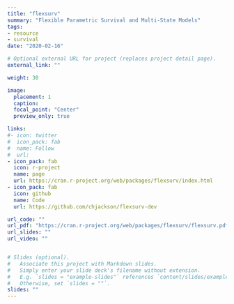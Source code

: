 ```yaml
---
title: "flexsurv"
summary: "Flexible Parametric Survival and Multi-State Models"
tags:
- resource
- survival
date: "2020-02-16"

# Optional external URL for project (replaces project detail page).
external_link: ""

weight: 30

image: 
  placement: 1
  caption: 
  focal_point: "Center"
  preview_only: true

links:
#- icon: twitter
#  icon_pack: fab
#  name: Follow
#  url: 
- icon_pack: fab
  icon: r-project
  name: page
  url: https://cran.r-project.org/web/packages/flexsurv/index.html
- icon_pack: fab
  icon: github
  name: Code
  url: https://github.com/chjackson/flexsurv-dev

url_code: ""
url_pdf: "https://cran.r-project.org/web/packages/flexsurv/flexsurv.pdf"
url_slides: ""
url_video: ""


# Slides (optional).
#   Associate this project with Markdown slides.
#   Simply enter your slide deck's filename without extension.
#   E.g. `slides = "example-slides"` references `content/slides/example-slides.md`.
#   Otherwise, set `slides = ""`.
slides: ""
---
```

